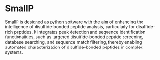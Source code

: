 # SmallP
SmallP is designed as python software with the aim of enhancing the intelligence of disulfide-bonded peptide analysis, particularly for disulfide-rich peptides. It integrates peak detection and sequence identification functionalities, such as targeted disulfide-bonded peptide screening, database searching, and sequence match filtering, thereby enabling automated characterization of disulfide-bonded peptides in complex systems.
